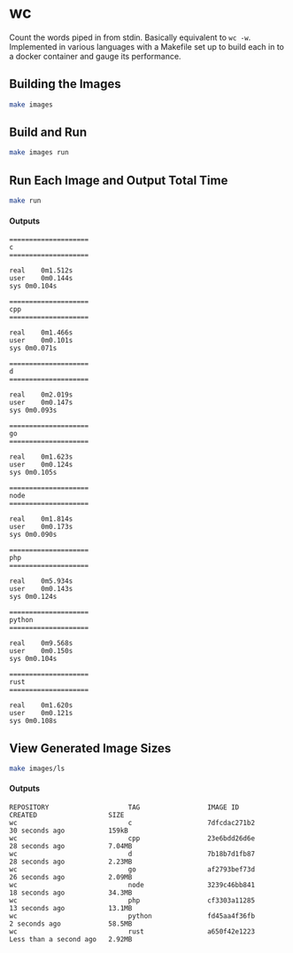 # wc

Count the words piped in from stdin. Basically equivalent to `wc -w`. Implemented in various languages with a Makefile set up to build each in to a docker container and gauge its performance.

## Building the Images

```bash
make images
```

## Build and Run

```bash
make images run
```

## Run Each Image and Output Total Time

```bash
make run

```

#### Outputs

```text
====================
c
====================

real	0m1.512s
user	0m0.144s
sys	0m0.104s

====================
cpp
====================

real	0m1.466s
user	0m0.101s
sys	0m0.071s

====================
d
====================

real	0m2.019s
user	0m0.147s
sys	0m0.093s

====================
go
====================

real	0m1.623s
user	0m0.124s
sys	0m0.105s

====================
node
====================

real	0m1.814s
user	0m0.173s
sys	0m0.090s

====================
php
====================

real	0m5.934s
user	0m0.143s
sys	0m0.124s

====================
python
====================

real	0m9.568s
user	0m0.150s
sys	0m0.104s

====================
rust
====================

real	0m1.620s
user	0m0.121s
sys	0m0.108s
```

## View Generated Image Sizes

```bash
make images/ls
```

#### Outputs

```text
REPOSITORY                    TAG                 IMAGE ID            CREATED                  SIZE
wc                            c                   7dfcdac271b2        30 seconds ago           159kB
wc                            cpp                 23e6bdd26d6e        28 seconds ago           7.04MB
wc                            d                   7b18b7d1fb87        28 seconds ago           2.23MB
wc                            go                  af2793bef73d        26 seconds ago           2.09MB
wc                            node                3239c46bb841        18 seconds ago           34.3MB
wc                            php                 cf3303a11285        13 seconds ago           13.1MB
wc                            python              fd45aa4f36fb        2 seconds ago            58.5MB
wc                            rust                a650f42e1223        Less than a second ago   2.92MB
```